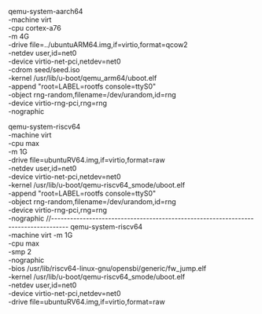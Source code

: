 qemu-system-aarch64 \
  -machine virt \
  -cpu cortex-a76 \
  -m 4G \
  -drive file=../ubuntuARM64.img,if=virtio,format=qcow2 \
  -netdev user,id=net0 \
  -device virtio-net-pci,netdev=net0 \
  -cdrom seed/seed.iso \
  -kernel /usr/lib/u-boot/qemu_arm64/uboot.elf \
  -append "root=LABEL=rootfs console=ttyS0" \
  -object rng-random,filename=/dev/urandom,id=rng \
  -device virtio-rng-pci,rng=rng \
  -nographic 

qemu-system-riscv64 \
  -machine virt \
  -cpu max \
  -m 1G \
  -drive file=ubuntuRV64.img,if=virtio,format=raw \
  -netdev user,id=net0 \
  -device virtio-net-pci,netdev=net0 \
  -kernel /usr/lib/u-boot/qemu-riscv64_smode/uboot.elf \
  -append "root=LABEL=rootfs console=ttyS0" \
  -object rng-random,filename=/dev/urandom,id=rng \
  -device virtio-rng-pci,rng=rng \
  -nographic
//-----------------------------------------------------------------------------------
qemu-system-riscv64 \
  -machine virt -m 1G \
  -cpu max \
  -smp 2 \
  -nographic \
  -bios /usr/lib/riscv64-linux-gnu/opensbi/generic/fw_jump.elf \
  -kernel /usr/lib/u-boot/qemu-riscv64_smode/uboot.elf \
  -netdev user,id=net0 \
  -device virtio-net-pci,netdev=net0 \
  -drive file=ubuntuRV64.img,if=virtio,format=raw